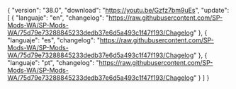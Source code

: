 { "version": "38.0",
    "download": "https://youtu.be/Gzfz7bm9uEs",
     "update":
     [ { "languaje": "en",
         "changelog": "https://raw.githubusercontent.com/SP-Mods-WA/SP-Mods-WA/75d79e73288845233dedb37e6d5a493c1f47f193/Chagelog" },
          { "languaje": "es",
         "changelog": "https://raw.githubusercontent.com/SP-Mods-WA/SP-Mods-WA/75d79e73288845233dedb37e6d5a493c1f47f193/Chagelog" },
        { "languaje": "pt", "changelog": "https://raw.githubusercontent.com/SP-Mods-WA/SP-Mods-WA/75d79e73288845233dedb37e6d5a493c1f47f193/Chagelog"
   }
   ]
 }
